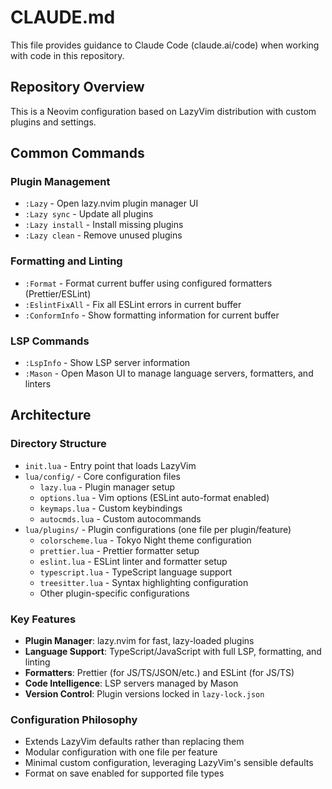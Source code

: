 # CLAUDE.md

This file provides guidance to Claude Code (claude.ai/code) when working with code in this repository.

## Repository Overview

This is a Neovim configuration based on LazyVim distribution with custom plugins and settings.

## Common Commands

### Plugin Management
- `:Lazy` - Open lazy.nvim plugin manager UI
- `:Lazy sync` - Update all plugins
- `:Lazy install` - Install missing plugins
- `:Lazy clean` - Remove unused plugins

### Formatting and Linting
- `:Format` - Format current buffer using configured formatters (Prettier/ESLint)
- `:EslintFixAll` - Fix all ESLint errors in current buffer
- `:ConformInfo` - Show formatting information for current buffer

### LSP Commands
- `:LspInfo` - Show LSP server information
- `:Mason` - Open Mason UI to manage language servers, formatters, and linters

## Architecture

### Directory Structure
- `init.lua` - Entry point that loads LazyVim
- `lua/config/` - Core configuration files
  - `lazy.lua` - Plugin manager setup
  - `options.lua` - Vim options (ESLint auto-format enabled)
  - `keymaps.lua` - Custom keybindings
  - `autocmds.lua` - Custom autocommands
- `lua/plugins/` - Plugin configurations (one file per plugin/feature)
  - `colorscheme.lua` - Tokyo Night theme configuration
  - `prettier.lua` - Prettier formatter setup
  - `eslint.lua` - ESLint linter and formatter setup
  - `typescript.lua` - TypeScript language support
  - `treesitter.lua` - Syntax highlighting configuration
  - Other plugin-specific configurations

### Key Features
- **Plugin Manager**: lazy.nvim for fast, lazy-loaded plugins
- **Language Support**: TypeScript/JavaScript with full LSP, formatting, and linting
- **Formatters**: Prettier (for JS/TS/JSON/etc.) and ESLint (for JS/TS)
- **Code Intelligence**: LSP servers managed by Mason
- **Version Control**: Plugin versions locked in `lazy-lock.json`

### Configuration Philosophy
- Extends LazyVim defaults rather than replacing them
- Modular configuration with one file per feature
- Minimal custom configuration, leveraging LazyVim's sensible defaults
- Format on save enabled for supported file types